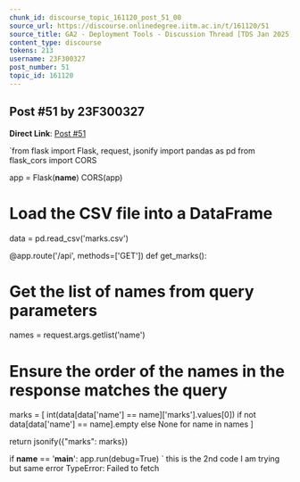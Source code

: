 ```yaml
---
chunk_id: discourse_topic_161120_post_51_00
source_url: https://discourse.onlinedegree.iitm.ac.in/t/161120/51
source_title: GA2 - Deployment Tools - Discussion Thread [TDS Jan 2025]
content_type: discourse
tokens: 213
username: 23F300327
post_number: 51
topic_id: 161120
---
```


## Post #51 by 23F300327

**Direct Link**: [Post #51](https://discourse.onlinedegree.iitm.ac.in/t/161120/51)

`from flask import Flask, request, jsonify
import pandas as pd
from flask_cors import CORS

app = Flask(__name__)
CORS(app)

# Load the CSV file into a DataFrame
data = pd.read_csv('marks.csv')

@app.route('/api', methods=['GET'])
def get_marks():
 # Get the list of names from query parameters
 names = request.args.getlist('name')
 
 # Ensure the order of the names in the response matches the query
 marks = [
 int(data[data['name'] == name]['marks'].values[0]) if not data[data['name'] == name].empty else None 
 for name in names
 ]
 
 return jsonify({"marks": marks})

if __name__ == '__main__':
 app.run(debug=True)
`
this is the 2nd code I am trying but same error TypeError: Failed to fetch

